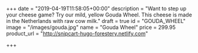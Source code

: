 +++
date = "2019-04-19T11:58:05+00:00"
description = "Want to step up your cheese game? Try our mild, yellow Gouda Wheel. This cheese is made in the Netherlands with raw cow milk."
draft = true
id = "GOUDA_WHEEL"
image = "/images/gouda.jpg"
name = "Gouda Wheel"
price = 299.95
product_url = "http://snipcart-hugo-forestery.netlify.com"

+++
